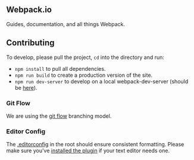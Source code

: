 ## Webpack.io

Guides, documentation, and all things Webpack.

## Contributing

To develop, please pull the project, `cd` into the directory and run:

- `npm install` to pull all dependencies.
- `npm run build` to create a production version of the site.
- `npm run dev-server` to develop on a local webpack-dev-server (should be [here](http://localhost:8080/)).

### Git Flow

We are using the [git flow](http://nvie.com/posts/a-successful-git-branching-model/) branching model.

### Editor Config

The [.editorconfig](https://github.com/webpack/webpack.io/blob/develop/.editorconfig) in the root should ensure consistent formatting. Please make sure you've [installed the plugin](http://editorconfig.org/#download) if your text editor needs one.
